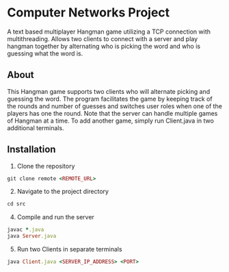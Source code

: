 # Computer Networks Project
A text based multiplayer Hangman game utilizing a TCP connection with multithreading. Allows two clients to connect with a server and play hangman together by alternating who is picking the word and who is guessing what the word is. 

## About
This Hangman game supports two clients who will alternate picking and guessing the word. The program facilitates the game by keeping track of the rounds and number of guesses and switches user roles when one of the players has one the round. Note that the server can handle multiple games of Hangman at a time. To add another game, simply run Client.java in two additional terminals.

## Installation
1. Clone the repository
```rb
git clone remote <REMOTE_URL>
```
2. Navigate to the project directory
```rb
cd src
```
4. Compile and run the server
```rb
javac *.java
java Server.java
```
5. Run two Clients in separate terminals
```rb
java Client.java <SERVER_IP_ADDRESS> <PORT>
```
